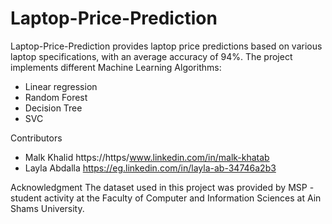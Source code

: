 # Laptop-Price-Prediction
Laptop-Price-Prediction provides laptop price predictions based on various laptop specifications, with an average accuracy of 94%. The project implements different Machine Learning Algorithms:
- Linear regression
- Random Forest
- Decision Tree
- SVC

Contributors
- Malk Khalid https://https/www.linkedin.com/in/malk-khatab
- Layla Abdalla https://eg.linkedin.com/in/layla-ab-34746a2b3

Acknowledgment
The dataset used in this project was provided by MSP -student activity at the Faculty of Computer and Information Sciences at Ain Shams University.

